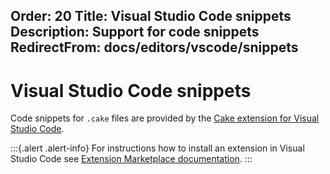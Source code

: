 Order: 20
Title: Visual Studio Code snippets
Description: Support for code snippets
RedirectFrom: docs/editors/vscode/snippets
---

# Visual Studio Code snippets

Code snippets for `.cake` files are provided by the [Cake extension for Visual Studio Code].

:::{.alert .alert-info}
For instructions how to install an extension in Visual Studio Code see [Extension Marketplace documentation].
:::

[Cake extension for Visual Studio Code]: https://marketplace.visualstudio.com/items/cake-build.cake-vscode
[Extension Marketplace documentation]: https://code.visualstudio.com/docs/editor/extension-gallery
